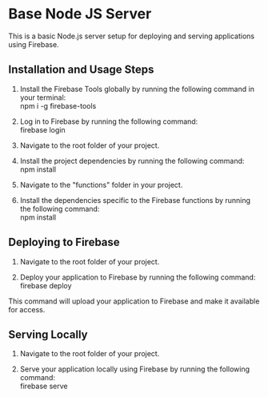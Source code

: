 # Base Node JS Server

This is a basic Node.js server setup for deploying and serving applications using Firebase.

## Installation and Usage Steps

1. Install the Firebase Tools globally by running the following command in your terminal:\
npm i -g firebase-tools


2. Log in to Firebase by running the following command:\
   firebase login


3. Navigate to the root folder of your project.


4. Install the project dependencies by running the following command:\
npm install


5. Navigate to the "functions" folder in your project.


6. Install the dependencies specific to the Firebase functions by running the following command:\
npm install

## Deploying to Firebase

1. Navigate to the root folder of your project.


2. Deploy your application to Firebase by running the following command:\
firebase deploy

This command will upload your application to Firebase and make it available for access.

## Serving Locally

1. Navigate to the root folder of your project.

2. Serve your application locally using Firebase by running the following command:\
firebase serve